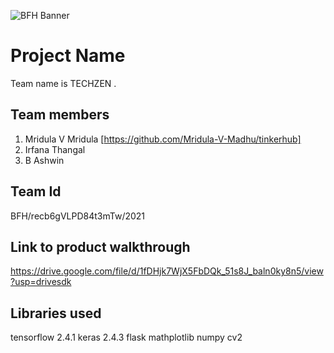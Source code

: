 ![BFH Banner](https://trello-attachments.s3.amazonaws.com/542e9c6316504d5797afbfb9/542e9c6316504d5797afbfc1/39dee8d993841943b5723510ce663233/Frame_19.png)
# Project Name
Team name is TECHZEN .
 
## Team members
1. Mridula V Mridula [https://github.com/Mridula-V-Madhu/tinkerhub]
2. Irfana Thangal 
3. B Ashwin
## Team Id
BFH/recb6gVLPD84t3mTw/2021
## Link to product walkthrough
https://drive.google.com/file/d/1fDHjk7WjX5FbDQk_51s8J_baln0ky8n5/view?usp=drivesdk
## Libraries used
tensorflow 2.4.1
keras 2.4.3
flask
mathplotlib
numpy
cv2

